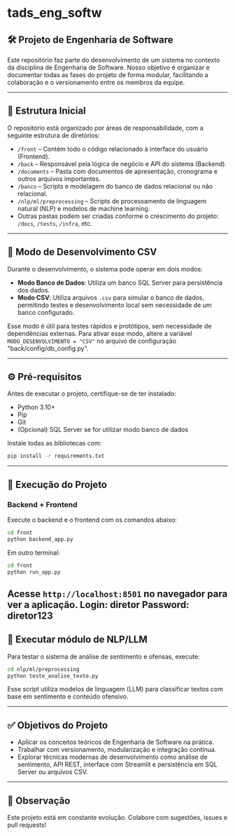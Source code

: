 # tads_eng_softw

## 🛠 Projeto de Engenharia de Software

Este repositório faz parte do desenvolvimento de um sistema no contexto da disciplina de Engenharia de Software. Nosso objetivo é organizar e documentar todas as fases do projeto de forma modular, facilitando a colaboração e o versionamento entre os membros da equipe.

---

## 📁 Estrutura Inicial

O repositório está organizado por áreas de responsabilidade, com a seguinte estrutura de diretórios:

- `/front` – Contém todo o código relacionado à interface do usuário (Frontend).
- `/back` – Responsável pela lógica de negócio e API do sistema (Backend).
- `/documents` – Pasta com documentos de apresentação, cronograma e outros arquivos importantes.
- `/banco` – Scripts e modelagem do banco de dados relacional ou não relacional.
- `/nlp/ml/preprocessing` – Scripts de processamento de linguagem natural (NLP) e modelos de machine learning.
- Outras pastas podem ser criadas conforme o crescimento do projeto: `/docs`, `/tests`, `/infra`, etc.

---

## 🧪 Modo de Desenvolvimento CSV

Durante o desenvolvimento, o sistema pode operar em dois modos:

- **Modo Banco de Dados**: Utiliza um banco SQL Server para persistência dos dados.
- **Modo CSV**: Utiliza arquivos `.csv` para simular o banco de dados, permitindo testes e desenvolvimento local sem necessidade de um banco configurado.

Esse modo é útil para testes rápidos e protótipos, sem necessidade de dependências externas. Para ativar esse modo, altere a variável `MODO_DESENVOLVIMENTO = "CSV"` no arquivo de configuração "back/config/db_config.py".

---

## ⚙️ Pré-requisitos

Antes de executar o projeto, certifique-se de ter instalado:

- Python 3.10+
- Pip
- Git
- (Opcional) SQL Server se for utilizar modo banco de dados

Instale todas as bibliotecas com:

```bash
pip install -r requirements.txt
```

---

## 🚀 Execução do Projeto

### Backend + Frontend

Execute o backend e o frontend com os comandos abaixo:

```bash
cd front
python backend_app.py
```

Em outro terminal:

```bash
cd front
python run_app.py
```

Acesse `http://localhost:8501` no navegador para ver a aplicação.
Login: diretor
Password: diretor123
---

## 🤖 Executar módulo de NLP/LLM

Para testar o sistema de análise de sentimento e ofensas, execute:

```bash
cd nlp/ml/preprocessing
python teste_analise_texto.py
```

Esse script utiliza modelos de linguagem (LLM) para classificar textos com base em sentimento e conteúdo ofensivo.

---

## ✅ Objetivos do Projeto

- Aplicar os conceitos teóricos de Engenharia de Software na prática.
- Trabalhar com versionamento, modularização e integração contínua.
- Explorar técnicas modernas de desenvolvimento como análise de sentimento, API REST, interface com Streamlit e persistência em SQL Server ou arquivos CSV.

---

## 📌 Observação

Este projeto está em constante evolução. Colabore com sugestões, issues e pull requests!
